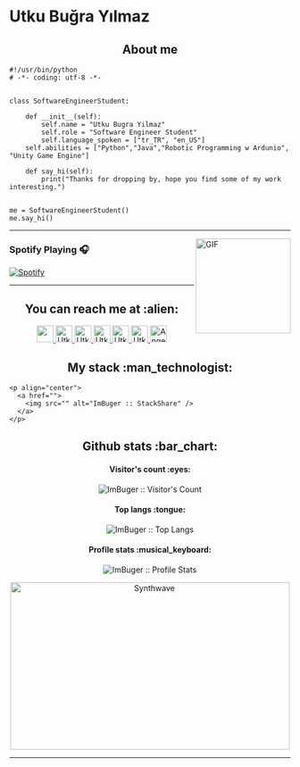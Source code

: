 # Utku Buğra Yılmaz

<h2 align="center">About me</h2>

```golang
#!/usr/bin/python
# -*- coding: utf-8 -*-


class SoftwareEngineerStudent:

    def __init__(self):
        self.name = "Utku Bugra Yilmaz"
        self.role = "Software Engineer Student"
        self.language_spoken = ["tr_TR", "en_US"]
	self.abilities = ["Python","Java","Robotic Programming w Ardunio", "Unity Game Engine"]

    def say_hi(self):
        print("Thanks for dropping by, hope you find some of my work interesting.")


me = SoftwareEngineerStudent()
me.say_hi()
```
---

<img align="right" alt="GIF" height="170px" src="https://media.giphy.com/media/J5B1Y8QZnzXXbLQIBu/giphy.gif" />

### Spotify Playing 🎧

[![Spotify](https://novatorem.bgstatic.vercel.app/api/spotify)](https://open.spotify.com/user/6x0ojja01xuxm6int2orza8nn)

---



<h2 align="center">You can reach me at :alien:</h2>

<p align="center">
  <a href="https://www.instagram.com/utkubugra__/">
    <img src="https://www.vectorlogo.zone/logos/instagram/instagram-icon.svg" height="30" width="30">
  </a>

  <a href="https://www.linkedin.com/in/utku-buğra-yılmaz-668873221/">
    <img src="https://www.vectorlogo.zone/logos/linkedin/linkedin-icon.svg" alt="Utku Buğra Yılmaz's LinkedIn Profile" height="30" width="30">
  </a>
  <a href="https://utkubugrayilmaz.wixsite.com/bugra">
    <img src="https://png.pngtree.com/png-vector/20190319/ourmid/pngtree-vector-web-icon-png-image_848026.jpg" alt="Utku Buğra Yılmaz's Website" height="30" width="30">
  </a>

  <a href="https://stackoverflow.com/users/21350412/buğra">
    <img src="https://www.vectorlogo.zone/logos/stackoverflow/stackoverflow-icon.svg" alt="Utku Buğra Yılmaz's Stack Overflow Profile" height="30" width="30">
  </a>

  <a href="https://bionluk.com/imthebug">
    <img src="https://bgcp.bionluk.com/images/avatar/200x200/9b7dd049-410f-409f-9778-da05a21fbe14.png" alt="Utku Buğra Yılmaz's Bionluk Profile" height="30" width="30">
  </a>
	
<a href="https://open.spotify.com/user/6x0ojja01xuxm6int2orza8nn">
    <img src="https://www.vectorlogo.zone/logos/spotify/spotify-icon.svg" alt="Utku Buğra Yılmaz's Spotify Profile" height="30" width="30">
  </a>
  
  <a href="https://i.ytimg.com/vi/iNEw7nDo2ao/maxresdefault.jpg">
    <img src="https://www.vectorlogo.zone/logos/youtube/youtube-icon.svg" alt="Angel Santiago Jaime Zavala's YouTube Channel" height="30" width="30">
  </a>
</p>

<h2 align="center">My stack :man_technologist:</h2>

```<p align="center">...çalışma var...</p>
<p align="center">
  <a href="">
    <img src="" alt="ImBuger :: StackShare" />
  </a>
</p>
```

<h2 align="center">Github stats :bar_chart:</h2>

<h4 align="center">Visitor's count :eyes:</h4>

<p align="center"><img src="https://profile-counter.glitch.me/{ImBuger}/count.svg" alt="ImBuger :: Visitor's Count" /></p>

<h4 align="center">Top langs :tongue:</h4>

<p align="center"><img src="https://github-readme-stats.vercel.app/api/top-langs/?username=ImBuger&langs_count=10&theme=tokyonight&layout=compact" alt="ImBuger :: Top Langs" /></p>

<h4 align="center">Profile stats :musical_keyboard:</h4>

<p align="center"><img src="https://github-readme-stats.vercel.app/api?username=ImBuger&show_icons=true&theme=synthwave" alt="ImBuger :: Profile Stats" /></p>

<p align="center"><img src="https://thumbs.gfycat.com/GoodnaturedFondGaur-size_restricted.gif" alt="Synthwave" height="300" width="500"></p>


----
